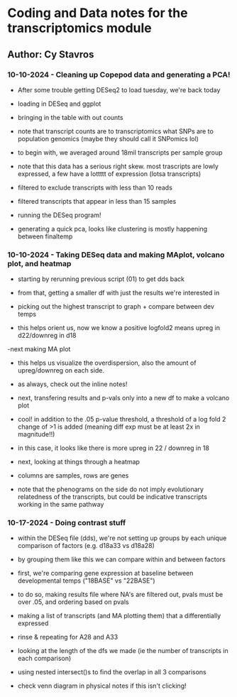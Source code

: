 # Coding and Data notes for the transcriptomics module

## Author: Cy Stavros

### 10-10-2024 - Cleaning up Copepod data and generating a PCA!

- After some trouble getting DESeq2 to load tuesday, we're back today

- loading in DESeq and ggplot

- bringing in the table with out counts

- note that transcript counts are to transcriptomics what SNPs are to population genomics (maybe they should call it SNPomics lol)

- to begin with, we averaged around 18mil transcripts per sample group 

- note that this data has a serious right skew. most trascripts are lowly expressed, a few have a lottttt of expression (lotsa transcripts)

- filtered to exclude transcripts with less than 10 reads

- filtered transcripts that appear in less than 15 samples

- running the DESeq program!

- generating a quick pca, looks like clustering is mostly happening between finaltemp

### 10-10-2024 - Taking DESeq data and making MAplot, volcano plot, and heatmap

- starting by rerunning previous script (01) to get dds back

- from that, getting a smaller df with just the results we're interested in

- picking out the highest transcript to graph + compare between dev temps

- this helps orient us, now we know a positive logfold2 means upreg in d22/downreg in d18

-next making MA plot

- this helps us visualize the overdispersion, also the amount of upreg/downreg on each side.

- as always, check out the inline notes!

- next, transfering results and p-vals only into a new df to make a volcano plot

- cool! in addition to the .05 p-value threshold, a threshold of a log fold 2 change of >1 is added (meaning diff exp must be at least 2x in magnitude!!)

- in this case, it looks like there is more upreg in 22 / downreg in 18

- next, looking at things through a heatmap

- columns are samples, rows are genes

- note that the phenograms on the side do not imply evolutionary relatedness of the transcripts,
but could be indicative transcripts working in the same pathway

### 10-17-2024 - Doing contrast stuff

- within the DESeq file (dds), we're not setting up groups by each unique comparison of factors (e.g. d18a33 vs d18a28)

- by grouping them like this we can compare within and between factors

- first, we're comparing gene expression at baseline between developmental temps ("18BASE" vs "22BASE")

- to do so, making results file where NA's are filtered out, pvals must be over .05, and ordering based on pvals

- making a list of transcripts (and MA plotting them) that a differentially expressed

- rinse & repeating for A28 and A33

- looking at the length of the dfs we made (ie the number of transcripts in each comparison)

- using nested intersect()s to find the overlap in all 3 comparisons

- check venn diagram in physical notes if this isn't clicking!